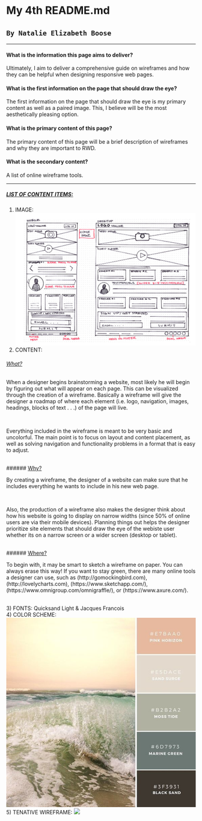 # My 4th README.md
## `By Natalie Elizabeth Boose`
___

#### What is the information this page aims to deliver?
Ultimately, I aim to deliver a comprehensive guide on wireframes and how they can be helpful when designing responsive web pages.
#### What is the first information on the page that should draw the eye?
The first information on the page that should draw the eye is my primary content as well as a paired image. This, I believe will be the most aesthetically pleasing option.
#### What is the primary content of this page?
The primary content of this page will be a brief description of wireframes and why they are important to RWD.
#### What is the secondary content?
A list of online wireframe tools.

---

##### <u>LIST OF CONTENT ITEMS:</u>
1) IMAGE: <img src="./images/first_wireframe.png">
2) CONTENT: <br/>
###### <u>What?</u><br/>
<p>When a designer begins brainstorming a website, most likely he will begin by figuring out what will appear on each page. This can be visualized through the creation of a wireframe. Basically a wireframe will give the designer a roadmap of where each element (i.e. logo, navigation, images, headings, blocks of text . . .) of the page will live.</p><br/>
<p>Everything included in the wireframe is meant to be very basic and uncolorful. The main point is to focus on layout and content placement, as well as solving navigation and functionality problems in a format that is easy to adjust.</p><br/>
###### <u>Why?</u>
<p>By creating a wireframe, the designer of a website can make sure that he includes everything he wants to include in his new web page.</p><br/>
<p>Also, the production of a wireframe also makes the designer think about how his website is going to display on narrow widths (since 50% of online users are via their mobile devices). Planning things out helps the designer prioritize site elements that should draw the eye of the webiste user whether its on a narrow screen or a wider screen (desktop or tablet).</p><br/>
###### <u>Where?</u>
<p>To begin with, it may be smart to sketch a wireframe on paper. You can always erase this way! If you want to stay green, there are many online tools a designer can use, such as (http://gomockingbird.com), (http://lovelycharts.com), (https://www.sketchapp.com/), (https://www.omnigroup.com/omnigraffle/), or (https://www.axure.com/).</p><br/>
3) FONTS: Quicksand Light & Jacques Francois <br/>
4) COLOR SCHEME: <img src="./images/color_pallete.jpg"><br/>
5) TENATIVE WIREFRAME: <img src="./images/my_wireframe.jpg"><br/>
